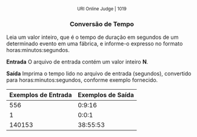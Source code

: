 <center>
	<small>URI Online Judge | 1019</small>
	<h3>Conversão de Tempo</h3>
</center>

Leia um valor inteiro, que é o tempo de duração em segundos de um determinado evento em uma fábrica, e informe-o expresso no formato horas:minutos:segundos.

**Entrada**
O arquivo de entrada contém um valor inteiro **N**.

**Saída**
Imprima o tempo lido no arquivo de entrada (segundos), convertido para horas:minutos:segundos, conforme exemplo fornecido.

|  Exemplos de Entrada  | Exemplos de Saída  |
| :------------ | :------------ |
| 556 | 0:9:16 |
| 1 | 0:0:1 |
| 140153 | 38:55:53 |









